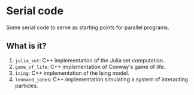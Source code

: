 # Serial code

Some serial code to serve as starting points for parallel programs.


## What is it?

1. `julia_set`: C++ implementation of the Julia set computation.
1. `game_of_life`: C++ implementation of Conway's game of life.
1. `ising`: C++ implementation of the Ising model.
1. `lennard_jones`: C++ implementation simulating a system of
   interacting particles.
